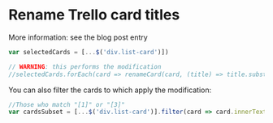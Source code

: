 # Rename Trello card titles

More information: see the blog post entry


```javascript
var selectedCards = [...$('div.list-card')])

// WARNING: this performs the modification
//selectedCards.forEach(card => renameCard(card, (title) => title.substring(4)))
```

You can also filter the cards to which apply the modification:

```javascript
//Those who match "[1]" or "[3]"
var cardsSubset = [...$('div.list-card')].filter(card => card.innerText.match(/\[[13]\]/))
```
